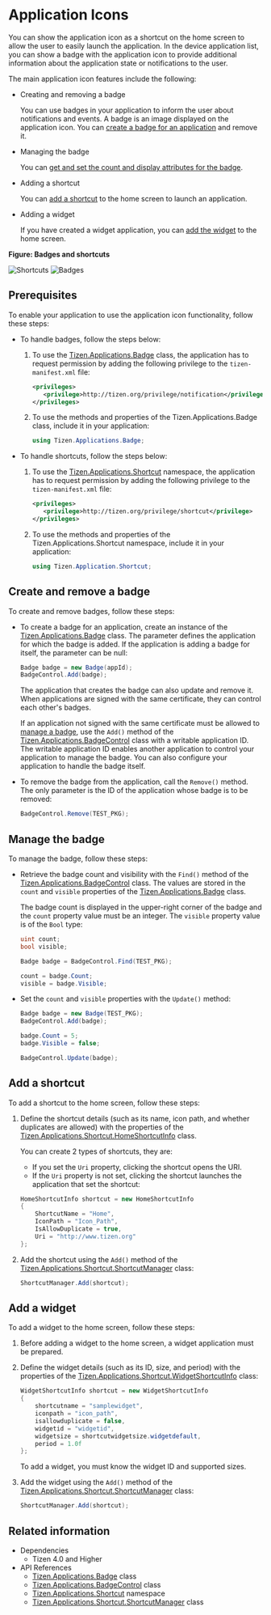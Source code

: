 # Application Icons


You can show the application icon as a shortcut on the home screen to allow the user to easily launch the application. In the device application list, you can show a badge with the application icon to provide additional information about the application state or notifications to the user.

The main application icon features include the following:

-   Creating and removing a badge

    You can use badges in your application to inform the user about notifications and events. A badge is an image displayed on the application icon. You can [create a badge for an application](#create) and remove it.

- Managing the badge

    You can [get and set the count and display attributes for the badge](#manage).

- Adding a shortcut

    You can [add a shortcut](#add) to the home screen to launch an application.

- Adding a widget

    If you have created a widget application, you can [add the widget](#add_widget) to the home screen.

**Figure: Badges and shortcuts**

![Shortcuts](./media/shortcut.png) ![Badges](./media/badge.png)


## Prerequisites


To enable your application to use the application icon functionality, follow these steps:

-   To handle badges, follow the steps below:
    1.  To use the [Tizen.Applications.Badge](/application/dotnet/api/TizenFX/latest/api/Tizen.Applications.Badge.html) class, the application has to request permission by adding the following privilege to the `tizen-manifest.xml` file:

        ```XML
        <privileges>
           <privilege>http://tizen.org/privilege/notification</privilege>
        </privileges>
        ```

    2. To use the methods and properties of the Tizen.Applications.Badge class, include it in your application:

        ```csharp
        using Tizen.Applications.Badge;
        ```

- To handle shortcuts, follow the steps below:
    1.  To use the [Tizen.Applications.Shortcut](/application/dotnet/api/TizenFX/latest/api/Tizen.Applications.Shortcut.html) namespace, the application has to request permission by adding the following privilege to the `tizen-manifest.xml` file:

        ```XML
        <privileges>
           <privilege>http://tizen.org/privilege/shortcut</privilege>
        </privileges>
        ```

    2. To use the methods and properties of the Tizen.Applications.Shortcut namespace, include it in your application:

        ```csharp
        using Tizen.Application.Shortcut;
        ```

<a name="create"></a>
## Create and remove a badge

To create and remove badges, follow these steps:

-   To create a badge for an application, create an instance of the [Tizen.Applications.Badge](/application/dotnet/api/TizenFX/latest/api/Tizen.Applications.Badge.html) class. The parameter defines the application for which the badge is added. If the application is adding a badge for itself, the parameter can be null:

    ```csharp
    Badge badge = new Badge(appId);
    BadgeControl.Add(badge);
    ```

    The application that creates the badge can also update and remove it. When applications are signed with the same certificate, they can control each other's badges.

    If an application not signed with the same certificate must be allowed to [manage a badge](#manage), use the `Add()` method of the [Tizen.Applications.BadgeControl](/application/dotnet/api/TizenFX/latest/api/Tizen.Applications.BadgeControl.html) class with a writable application ID. The writable application ID enables another application to control your application to manage the badge. You can also configure your application to handle the badge itself.

- To remove the badge from the application, call the `Remove()` method. The only parameter is the ID of the application whose badge is to be removed:

    ```csharp
    BadgeControl.Remove(TEST_PKG);
    ```

<a name="manage"></a>
## Manage the badge

To manage the badge, follow these steps:

-   Retrieve the badge count and visibility with the `Find()` method of the [Tizen.Applications.BadgeControl](/application/dotnet/api/TizenFX/latest/api/Tizen.Applications.BadgeControl.html) class. The values are stored in the `count` and `visible` properties of the [Tizen.Applications.Badge](/application/dotnet/api/TizenFX/latest/api/Tizen.Applications.Badge.html) class.

    The badge count is displayed in the upper-right corner of the badge and the `count` property value must be an integer. The `visible` property value is of the `Bool` type:

    ```csharp
    uint count;
    bool visible;

    Badge badge = BadgeControl.Find(TEST_PKG);

    count = badge.Count;
    visible = badge.Visible;
    ```

- Set the `count` and `visible` properties with the `Update()` method:

    ```csharp
    Badge badge = new Badge(TEST_PKG);
    BadgeControl.Add(badge);

    badge.Count = 5;
    badge.Visible = false;

    BadgeControl.Update(badge);
    ```

<a name="add"></a>
## Add a shortcut

To add a shortcut to the home screen, follow these steps:

1.  Define the shortcut details (such as its name, icon path, and whether duplicates are allowed) with the properties of the [Tizen.Applications.Shortcut.HomeShortcutInfo](/application/dotnet/api/TizenFX/latest/api/Tizen.Applications.Shortcut.HomeShortcutInfo.html) class.

    You can create 2 types of shortcuts, they are:

    -   If you set the `Uri` property, clicking the shortcut opens the URI.
    -   If the `Uri` property is not set, clicking the shortcut launches the application that set the shortcut:

    ```csharp
    HomeShortcutInfo shortcut = new HomeShortcutInfo
    {
        ShortcutName = "Home",
        IconPath = "Icon_Path",
        IsAllowDuplicate = true,
        Uri = "http://www.tizen.org"
    };
    ```

2. Add the shortcut using the `Add()` method of the [Tizen.Applications.Shortcut.ShortcutManager](/application/dotnet/api/TizenFX/latest/api/Tizen.Applications.Shortcut.ShortcutManager.html) class:

    ```csharp
    ShortcutManager.Add(shortcut);
    ```

<a name="add_widget"></a>
## Add a widget

To add a widget to the home screen, follow these steps:

1.  Before adding a widget to the home screen, a widget application must be prepared.
2. Define the widget details (such as its ID, size, and period) with the properties of the [Tizen.Applications.Shortcut.WidgetShortcutInfo](/application/dotnet/api/TizenFX/latest/api/Tizen.Applications.Shortcut.WidgetShortcutInfo.html) class:

    ```csharp
    WidgetShortcutInfo shortcut = new WidgetShortcutInfo
    {
        shortcutname = "samplewidget",
        iconpath = "icon_path",
        isallowduplicate = false,
        widgetid = "widgetid",
        widgetsize = shortcutwidgetsize.widgetdefault,
        period = 1.0f
    };
    ```

    To add a widget, you must know the widget ID and supported sizes.

3. Add the widget using the `Add()` method of the [Tizen.Applications.Shortcut.ShortcutManager](/application/dotnet/api/TizenFX/latest/api/Tizen.Applications.Shortcut.ShortcutManager.html) class:

    ```csharp
    ShortcutManager.Add(shortcut);
    ```

## Related information
- Dependencies
    - Tizen 4.0 and Higher
- API References
    - [Tizen.Applications.Badge](/application/dotnet/api/TizenFX/latest/api/Tizen.Applications.Badge.html) class
    - [Tizen.Applications.BadgeControl](/application/dotnet/api/TizenFX/latest/api/Tizen.Applications.BadgeControl.html) class
    - [Tizen.Applications.Shortcut](/application/dotnet/api/TizenFX/latest/api/Tizen.Applications.Shortcut.html) namespace
    - [Tizen.Applications.Shortcut.ShortcutManager](/application/dotnet/api/TizenFX/latest/api/Tizen.Applications.Shortcut.ShortcutManager.html) class
